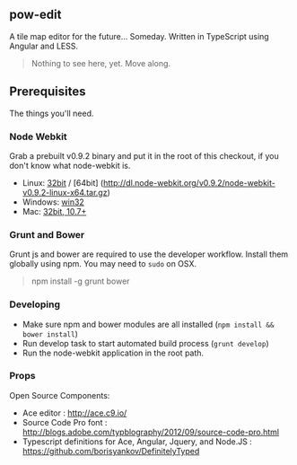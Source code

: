 pow-edit
---

A tile map editor for the future... Someday.  Written in TypeScript using Angular and LESS.

> Nothing to see here, yet.  Move along.

## Prerequisites

The things you'll need.

### Node Webkit

Grab a prebuilt v0.9.2 binary and put it in the root of this checkout, if you don't know what node-webkit is.

* Linux: [32bit](http://dl.node-webkit.org/v0.9.2/node-webkit-v0.9.2-linux-ia32.tar.gz) / [64bit] (http://dl.node-webkit.org/v0.9.2/node-webkit-v0.9.2-linux-x64.tar.gz)
* Windows: [win32](http://dl.node-webkit.org/v0.9.2/node-webkit-v0.9.2-win-ia32.zip)
* Mac: [32bit, 10.7+](http://dl.node-webkit.org/v0.9.2/node-webkit-v0.9.2-osx-ia32.zip)

### Grunt and Bower

Grunt js and bower are required to use the developer workflow.  Install them globally using npm.  You may need to `sudo` on OSX.

> npm install -g grunt bower


### Developing

 - Make sure npm and bower modules are all installed (`npm install && bower install`)
 - Run develop task to start automated build process (`grunt develop`)
 - Run the node-webkit application in the root path.


### Props

Open Source Components:

 - Ace editor : http://ace.c9.io/
 - Source Code Pro font : http://blogs.adobe.com/typblography/2012/09/source-code-pro.html
 - Typescript definitions for Ace, Angular, Jquery, and Node.JS : https://github.com/borisyankov/DefinitelyTyped
